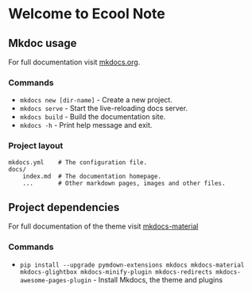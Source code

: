# Welcome to Ecool Note

## Mkdoc usage

For full documentation visit [mkdocs.org](https://www.mkdocs.org).

### Commands

* `mkdocs new [dir-name]` - Create a new project.
* `mkdocs serve` - Start the live-reloading docs server.
* `mkdocs build` - Build the documentation site.
* `mkdocs -h` - Print help message and exit.

### Project layout

    mkdocs.yml    # The configuration file.
    docs/
        index.md  # The documentation homepage.
        ...       # Other markdown pages, images and other files.

## Project dependencies

For full documentation of the theme visit [mkdocs-material](https://squidfunk.github.io/mkdocs-material/)

### Commands

* `pip install --upgrade pymdown-extensions mkdocs mkdocs-material mkdocs-glightbox mkdocs-minify-plugin mkdocs-redirects mkdocs-awesome-pages-plugin` - Install Mkdocs, the theme and plugins




